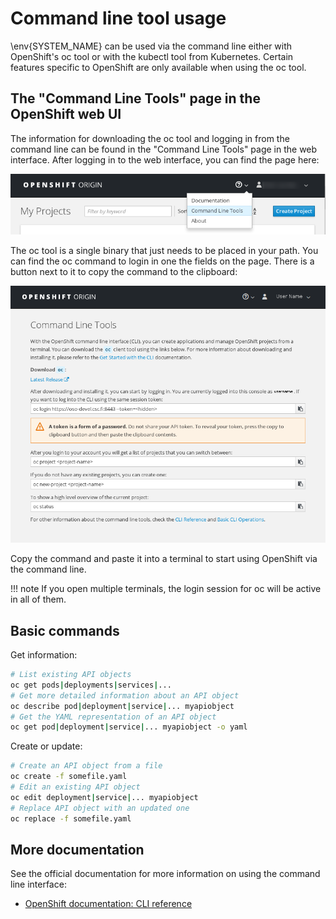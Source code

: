 # Command line tool usage

\env{SYSTEM_NAME} can be used via the command line either with OpenShift's oc tool
or with the kubectl tool from Kubernetes. Certain features specific to OpenShift
are only available when using the oc tool.

## The "Command Line Tools" page in the OpenShift web UI

The information for downloading the oc tool and logging in from the command line
can be found in the "Command Line Tools" page in the web interface. After
logging in to the web interface, you can find the page here:

![Command line tools](img/cli_help_menu.png)

The oc tool is a single binary that just needs to be placed in your path. You
can find the oc command to login in one the fields on the page. There is a
button next to it to copy the command to the clipboard:

![OpenShift Command Line Tools page](img/openshift_cli_dialog.png)

Copy the command and paste it into a terminal to start using OpenShift via the
command line.

!!! note
    If you open multiple terminals, the login session for oc will be active in
    all of them.

## Basic commands

Get information:

```bash
# List existing API objects
oc get pods|deployments|services|...
# Get more detailed information about an API object
oc describe pod|deployment|service|... myapiobject
# Get the YAML representation of an API object
oc get pod|deployment|service|... myapiobject -o yaml
```

Create or update:

```bash
# Create an API object from a file
oc create -f somefile.yaml
# Edit an existing API object
oc edit deployment|service|... myapiobject
# Replace API object with an updated one
oc replace -f somefile.yaml
```

## More documentation

See the official documentation for more information on using the command line
interface:

   * [OpenShift documentation: CLI reference](https://docs.openshift.org/latest/cli_reference/index.html)
